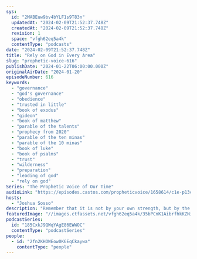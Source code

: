 ```yaml
---
sys:
  id: "2MABEuw9bv4bYLF1s9T83n"
  updatedAt: "2024-02-09T21:52:37.748Z"
  createdAt: "2024-02-09T21:52:37.748Z"
  revision: 1
  space: "vfgh62eq5a4k"
  contentType: "podcasts"
date: "2024-02-09T21:52:37.748Z"
title: "Rely on God in Every Area"
slug: "prophetic-voice-616"
publishDate: "2024-01-22T06:00:00.000Z"
originalAirDate: "2024-01-20"
episodeNumber: 616
keywords:
  - "governance"
  - "god's governance"
  - "obedience"
  - "trusted in little"
  - "book of exodus"
  - "gideon"
  - "book of matthew"
  - "parable of the talents"
  - "prophecy from 2020"
  - "parable of the ten minas"
  - "parable of the 10 minas"
  - "book of luke"
  - "book of psalms"
  - "trust"
  - "wilderness"
  - "preparation"
  - "leading of god"
  - "rely on god"
Series: "The Prophetic Voice of Our Time"
audioLink: "https://episodes.castos.com/propheticvoice/1658614/c1e-p13c977qvt4jvj0-5rv0wozjuqnr-y60jce.mp3"
hosts:
  - "Joshua Sosso"
description: "Remember that it is not by your own strength, but by the leading of God. When the Israelites went through the wilderness, that was their time of preparation; it was a time when they had to learn how to completely yield and rely on God in every area of their lives. In the same way, every Christian must go through a time of preparation where they learn to fully rely on God. Until we can do that, we cannot enter governance in foreign industries and nations. Let us obey God and be faithful in little so that we can be trusted in much."
featuredImage: "//images.ctfassets.net/vfgh62eq5a4k/35bPCnK1AibrfhkKZNiIka/619ca53020f4537354b1d63388074801/a-l-vrqa96bolAc-unsplash.jpg"
podcastSeries:
  id: "185CxkJ9QWqYAgE86EWWOC"
  contentType: "podcastSeries"
people:
  - id: "2fn2KHOWEow0K6EqCkaywa"
    contentType: "people"
---
```

